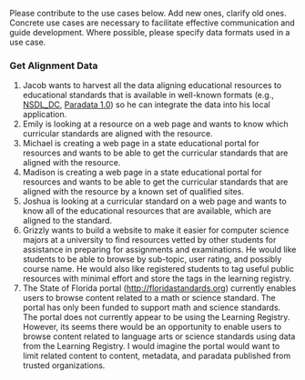 Please contribute to the use cases below.  Add new ones, clarify old ones.  Concrete use cases are necessary to facilitate effective communication and guide development.  Where possible, please specify data formats used in a use case.

### Get Alignment Data

1. Jacob wants to harvest all the data aligning educational resources to educational standards that is available in well-known formats (e.g., [NSDL_DC](https://github.com/LearningRegistry/LearningRegistry/wiki/Alignment%20DC%20Example), [Paradata 1.0](https://github.com/LearningRegistry/LearningRegistry/wiki/Alignment%20Paradata%20Example)) so he can integrate the data into his local application.
1. Emily is looking at a resource on a web page and wants to know which curricular standards are aligned with the resource.
1. Michael is creating a web page in a state educational portal for resources and wants to be able to get the curricular standards that are aligned with the resource.
1. Madison is creating a web page in a state educational portal for resources and wants to be able to get the curricular standards that are aligned with the resource by a known set of qualified sites.
1. Joshua is looking at a curricular standard on a web page and wants to know all of the educational resources that are available, which are aligned to the standard.
1.  Grizzly wants to build a website to make it easier for computer science majors at a university to find resources vetted by other students for assistance in preparing for assignments and examinations.  He would like students to be able to browse by sub-topic, user rating, and possibly course name.  He would also like registered students to tag useful public resources with minimal effort and store the tags in the learning registry.
1.  The State of Florida portal (http://floridastandards.org) currently enables users to browse content related to a math or science standard.  The portal has only been funded to support math and science standards.  The portal does not currently appear to be using the Learning Registry.  However, its seems there would be an opportunity to enable users to browse content related to language arts or science standards using data from the Learning Registry.  I would imagine the portal would want to limit related content to content, metadata, and paradata published from trusted organizations.


